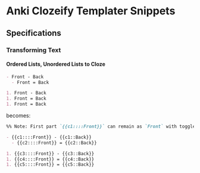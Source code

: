 # Anki Clozeify Templater Snippets

## Specifications

### Transforming Text

#### Ordered Lists, Unordered Lists to Cloze

```markdown
- Front - Back
  - Front = Back

1. Front - Back
1. Front = Back
1. Front = Back
```

becomes:

```markdown
%% Note: First part `{{c1::::Front}}` can remain as `Front` with toggle

- {{c1::::Front}} - {{c1::Back}}
  - {{c2::::Front}} = {{c2::Back}}

1. {{c3::::Front}} - {{c3::Back}}
1. {{c4::::Front}} = {{c4::Back}}
1. {{c5::::Front}} = {{c5::Back}}
```

